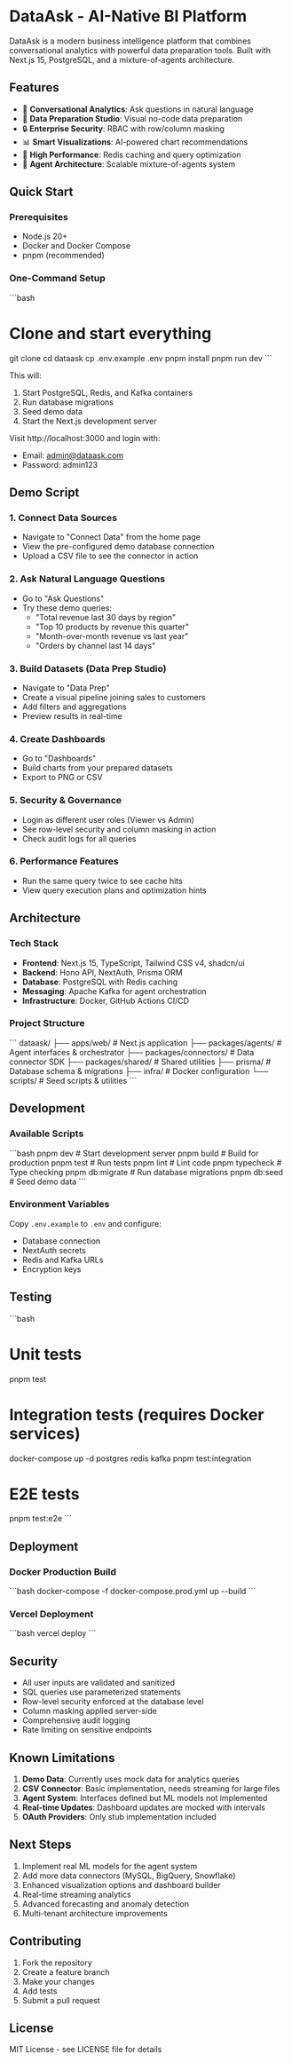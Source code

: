 # DataAsk - AI-Native BI Platform

DataAsk is a modern business intelligence platform that combines conversational analytics with powerful data preparation tools. Built with Next.js 15, PostgreSQL, and a mixture-of-agents architecture.

## Features

- 🤖 **Conversational Analytics**: Ask questions in natural language
- 🔧 **Data Preparation Studio**: Visual no-code data preparation
- 🔒 **Enterprise Security**: RBAC with row/column masking
- 📊 **Smart Visualizations**: AI-powered chart recommendations
- 🚀 **High Performance**: Redis caching and query optimization
- 🔄 **Agent Architecture**: Scalable mixture-of-agents system

## Quick Start

### Prerequisites

- Node.js 20+
- Docker and Docker Compose
- pnpm (recommended)

### One-Command Setup

\`\`\`bash
# Clone and start everything
git clone <repository-url>
cd dataask
cp .env.example .env
pnpm install
pnpm run dev
\`\`\`

This will:
1. Start PostgreSQL, Redis, and Kafka containers
2. Run database migrations
3. Seed demo data
4. Start the Next.js development server

Visit http://localhost:3000 and login with:
- Email: admin@dataask.com
- Password: admin123

## Demo Script

### 1. Connect Data Sources
- Navigate to "Connect Data" from the home page
- View the pre-configured demo database connection
- Upload a CSV file to see the connector in action

### 2. Ask Natural Language Questions
- Go to "Ask Questions" 
- Try these demo queries:
  - "Total revenue last 30 days by region"
  - "Top 10 products by revenue this quarter"
  - "Month-over-month revenue vs last year"
  - "Orders by channel last 14 days"

### 3. Build Datasets (Data Prep Studio)
- Navigate to "Data Prep"
- Create a visual pipeline joining sales to customers
- Add filters and aggregations
- Preview results in real-time

### 4. Create Dashboards
- Go to "Dashboards"
- Build charts from your prepared datasets
- Export to PNG or CSV

### 5. Security & Governance
- Login as different user roles (Viewer vs Admin)
- See row-level security and column masking in action
- Check audit logs for all queries

### 6. Performance Features
- Run the same query twice to see cache hits
- View query execution plans and optimization hints

## Architecture

### Tech Stack
- **Frontend**: Next.js 15, TypeScript, Tailwind CSS v4, shadcn/ui
- **Backend**: Hono API, NextAuth, Prisma ORM
- **Database**: PostgreSQL with Redis caching
- **Messaging**: Apache Kafka for agent orchestration
- **Infrastructure**: Docker, GitHub Actions CI/CD

### Project Structure
\`\`\`
dataask/
├── apps/web/                 # Next.js application
├── packages/agents/          # Agent interfaces & orchestrator
├── packages/connectors/      # Data connector SDK
├── packages/shared/          # Shared utilities
├── prisma/                   # Database schema & migrations
├── infra/                    # Docker configuration
└── scripts/                  # Seed scripts & utilities
\`\`\`

## Development

### Available Scripts
\`\`\`bash
pnpm dev              # Start development server
pnpm build            # Build for production
pnpm test             # Run tests
pnpm lint             # Lint code
pnpm typecheck        # Type checking
pnpm db:migrate       # Run database migrations
pnpm db:seed          # Seed demo data
\`\`\`

### Environment Variables
Copy `.env.example` to `.env` and configure:
- Database connection
- NextAuth secrets
- Redis and Kafka URLs
- Encryption keys

## Testing

\`\`\`bash
# Unit tests
pnpm test

# Integration tests (requires Docker services)
docker-compose up -d postgres redis kafka
pnpm test:integration

# E2E tests
pnpm test:e2e
\`\`\`

## Deployment

### Docker Production Build
\`\`\`bash
docker-compose -f docker-compose.prod.yml up --build
\`\`\`

### Vercel Deployment
\`\`\`bash
vercel deploy
\`\`\`

## Security

- All user inputs are validated and sanitized
- SQL queries use parameterized statements
- Row-level security enforced at the database level
- Column masking applied server-side
- Comprehensive audit logging
- Rate limiting on sensitive endpoints

## Known Limitations

1. **Demo Data**: Currently uses mock data for analytics queries
2. **CSV Connector**: Basic implementation, needs streaming for large files
3. **Agent System**: Interfaces defined but ML models not implemented
4. **Real-time Updates**: Dashboard updates are mocked with intervals
5. **OAuth Providers**: Only stub implementation included

## Next Steps

1. Implement real ML models for the agent system
2. Add more data connectors (MySQL, BigQuery, Snowflake)
3. Enhanced visualization options and dashboard builder
4. Real-time streaming analytics
5. Advanced forecasting and anomaly detection
6. Multi-tenant architecture improvements

## Contributing

1. Fork the repository
2. Create a feature branch
3. Make your changes
4. Add tests
5. Submit a pull request

## License

MIT License - see LICENSE file for details
